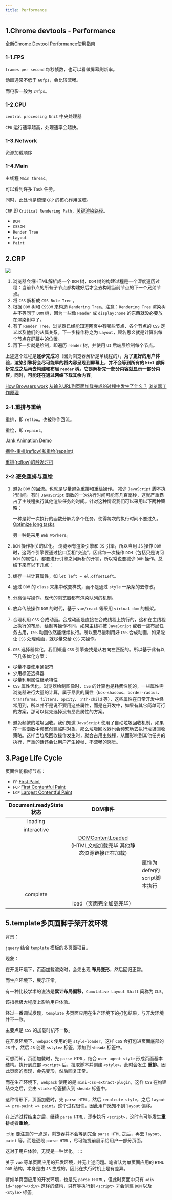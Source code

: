 ```yaml
---
title: Performance
---
```


## 1.Chrome devtools - Performance

[全新Chrome Devtool Performance使用指南](https://zhuanlan.zhihu.com/p/29879682)
### 1-1.FPS

`frames per second` 每秒帧数，也可以看做屏幕刷新率。

动画通常不低于 `60fps`，会比较流畅。

而电影一般为 `24fps`。

### 1-2.CPU

`central processing Unit` 中央处理器

`CPU` 运行速率越高，处理速率会越快。

### 1-3.Network

资源加载顺序

### 1-4.Main

主线程 `Main thread`。

可以看到许多 `Task` 任务。

同时，此处也是梳理 `CRP` 的核心作用区域。

`CRP` 即 `Critical Rendering Path`，[关键渲染路径](https://developer.mozilla.org/en-US/docs/Web/Performance/Critical_rendering_path)。

- `DOM`
- `CSSOM`
- `Render Tree`
- `Layout`
- `Paint`

## 2.CRP

![](https://raw.githubusercontent.com/oneyoung19/vuepress-blog-img/main/img/npkz3z.png)

1. 浏览器会将HTML解析成一个 `DOM` 树，`DOM` 树的构建过程是一个深度遍历过程：当前节点的所有子节点都构建好后才会去构建当前节点的下一个兄弟节点。
2. 将 `CSS` 解析成 `CSS Rule Tree` 。 
3. 根据 `DOM` 树和 `CSSOM` 来构造 `Rendering Tree`。注意：`Rendering Tree` 渲染树并不等同于 `DOM` 树，因为一些像 `Header` 或 `display:none` 的东西就没必要放在渲染树中了。
4. 有了 `Render Tree`，浏览器已经能知道网页中有哪些节点、各个节点的 `CSS` 定义以及他们的从属关系。下一步操作称之为 `Layout`，顾名思义就是计算出每个节点在屏幕中的位置。
5. 再下一步就是绘制，即遍历 `render` 树，并使用 `UI` 后端层绘制每个节点。

上述这个过程是**逐步完成**的（因为浏览器解析是单线程的），**为了更好的用户体验，渲染引擎将会尽可能早的将内容呈现到屏幕上，并不会等到所有的 `html` 都解析完成之后再去构建和布局 `render` 树。它是解析完一部分内容就显示一部分内容，同时，可能还在通过网络下载其余内容**。

[How Browsers work](https://kb.cnblogs.com/page/129756/)
[从输入URL到页面加载完成的过程中发生了什么？](https://developer.mozilla.org/zh-CN/docs/Web/Performance/How_browsers_work)
[浏览器工作原理](https://github.com/amandakelake/blog/issues/55)

### 2-1.重排与重绘

重排，即 `reflow`。也被称作回流。

重绘，即 `repaint`。

[Jank Animation Demo](https://googlechrome.github.io/devtools-samples/jank/)

[掘金-重排(reflow)和重绘(repaint)](https://juejin.cn/post/6844904083212468238)

[重排(reflow)的触发时机](https://web.dev/avoid-large-complex-layouts-and-layout-thrashing/#avoid-forced-synchronous-layouts)

### 2-2.避免重排与重绘

1. 避免 `DOM` 的回流。也就是尽量避免重排和重绘操作。
   减少 `JavaScript` 脚本执行时间。有时 `JavaScript` 函数的一次执行时间可能有几百毫秒，这就严重霸占了主线程执行其他渲染任务的时间。针对这种情况我们可以采用以下两种策略：
   
   一种是将一次执行的函数分解为多个任务，使得每次的执行时间不要过久。[Optimize long tasks](https://web.dev/optimize-long-tasks/)
   
   另一种是采用 `Web Workers`。

2. `DOM` 操作相关的优化。
   浏览器有渲染引擎和 `JS` 引擎，所以当用 `JS` 操作 `DOM` 时，这两个引擎要通过接口互相“交流”，因此每一次操作 `DOM`（包括只是访问 `DOM` 的属性），都要进行引擎之间解析的开销，所以常说要减少 `DOM` 操作。总结下来有以下几点：

3. 缓存一些计算属性，如 `let left = el.offsetLeft`。
4. 通过 `DOM` 的 `class` 来集中改变样式，而不是通过 `style` 一条条的去修改。
5. 分离读写操作。现代的浏览器都有渲染队列的机制。
6. 放弃传统操作 `DOM` 的时代，基于 `vue/react` 等采用 `virtual dom` 的框架。
7. 合理利用 `CSS` 合成动画。合成动画是直接在合成线程上执行的，这和在主线程上执行的布局、绘制等操作不同，如果主线程被 `JavaScript` 或者一些布局任务占用，`CSS` 动画依然能继续执行。所以要尽量利用好 `CSS` 合成动画，如果能让 `CSS` 处理动画，就尽量交给 `CSS` 来操作。
8.  `CSS` 选择器优化。我们知道 `CSS` 引擎查找是从右向左匹配的。所以基于此有以下几条优化方案：
- 尽量不要使用通配符
- 少用标签选择器
- 尽量利用属性继承特性
- `CSS` 属性优化。浏览器绘制图像时，`CSS` 的计算也是耗费性能的，一些属性需浏览器进行大量的计算，属于昂贵的属性（`box-shadows`、`border-radius`、`transforms`、`filters`、`opcity`、`:nth-child` 等），这些属性在日常开发中经常用到，所以并不是说不要用这些属性，而是在开发中，如果有其它简单可行的方案，那可以优先选择没有昂贵属性的方案。
9. 避免频繁的垃圾回收。我们知道 `JavaScript` 使用了自动垃圾回收机制，如果在一些函数中频繁创建临时对象，那么垃圾回收器也会频繁地去执行垃圾回收策略。这样当垃圾回收操作发生时，就会占用主线程，从而影响到其他任务的执行，严重的话还会让用户产生掉帧、不流畅的感觉。

## 3.Page Life Cycle

页面性能指标节点：

- `FP` [First Paint](https://stackoverflow.com/questions/61816232/how-to-measure-first-paint-fp)
- `FCP` [First Contentful Paint](https://web.dev/i18n/zh/fcp/)
- `LCP` [Largest Contentful Paint](https://web.dev/i18n/zh/lcp/)


| Document.readyState状态 |                           DOM事件                            |                             |
| :---------------------: | :----------------------------------------------------------: | --------------------------- |
|         loading         |                                                              |                             |
|       interactive       |                                                              |                             |
|                         | [DOMContentLoaded](https://developer.mozilla.org/en-US/docs/Web/API/Window/DOMContentLoaded_event) (HTML文档加载完毕 其他静态资源链接正在加载) |                             |
|                         |                                                              | 属性为defer的script脚本执行 |
|        complete         |                                                              |                             |
|                         |                   load（页面完全加载完毕）                   |                             |

## 5.template多页面脚手架开发环境

背景：

`jquery` 结合 `template` 模板的多页面项目。

现象：

在开发环境下，页面加载渲染时，会先出现 **布局变形**，然后回归正常。

而生产环境下，展示正常。

有一种比较学术的说法是**累计布局偏移**，`Cumulative Layout Shift` 简称为 `CLS`。

该指标极大程度上影响用户体验。

经过一番调试发现，`template` 多页面应用在生产环境下的打包结果，与开发环境并不一致。

主要点是 `CSS` 的加载时机不一致。

在开发环境下，`webpack` 使用的是 `style-loader`，这样 `CSS` 会打包进页面底部的 `JS` 中，然后 `JS` 创建 `<style>` 标签，添加到 `<head>` 标签中。

可想而知，页面加载时，先 `parse HTML`，结合 `user agent style` 形成页面基本结构。执行到底部 `<script>` 后，拉取脚本并创建 `<style>`，此时会发生 **重排**。因此页面的表现，会先变形，然后回复正常。

而在生产环境下，`webpack` 使用的是 `mini-css-extract-plugin`，这样 `CSS` 在构建结束之后，会由 `<link>` 标签插入到 `<head>` 标签中。

这种情形下，页面加载时，先 `parse HTML`，然后 `recalcute style`，之后 `layout => pre-paint => paint`。这个过程很快，因此用户感知不到 `layout` 偏移。

在上述过程结束之后，继续 `parse HTML`，逐步执行 `<script>`，这时有可能发生**重排**或者**重绘**。

:::tip
要注意的一点是，浏览器并不会等到完全 `parse HTML` 之后，再去 `layout`、`paint` 等。而是逐段 `parse HTML`，尽可能提前展示给用户一部分页面。

这对于用户体验，无疑是一种优化。
:::

关于 `vue` 等单页面应用的开发环境，并无上述问题。笔者认为单页面应用的 `HTML DOM` 结构，本身是由 `JS` 生成的。因此在执行时机上是有差异。

譬如单页面应用的开发环境，也是先 `parse HHTML`，但此时页面中只有 `<div id="app"></div>` 这样的结构，只有等执行到 `<script>` 才会创建 `DOM` 以及 `<style>` 标签。
